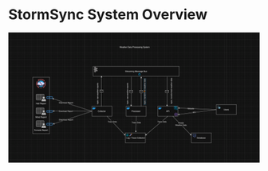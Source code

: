 
# StormSync System Overview

![System Design](https://github.com/stormsync/.github/blob/main/stormsync-diagram.png?raw=true)

